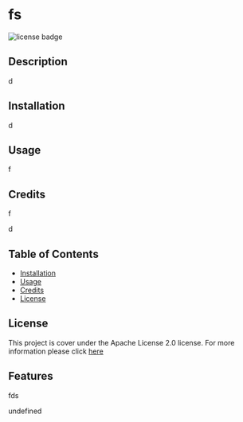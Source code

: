 # fs
![license badge](https://img.shields.io/badge/license-apache-license-2.0-blue.svg)
    
## Description
    
d
    
## Installation
    
d
    
## Usage
  
f
    
## Credits
    
f
    
d
  
  ## Table of Contents

- [Installation](#installation)
- [Usage](#usage)
- [Credits](#credits)
- [License](#license)
    
## License
  
  This project is cover under the Apache License 2.0 license. For more information please click [here](https://choosealicense.com/)

## Features
fds

undefined